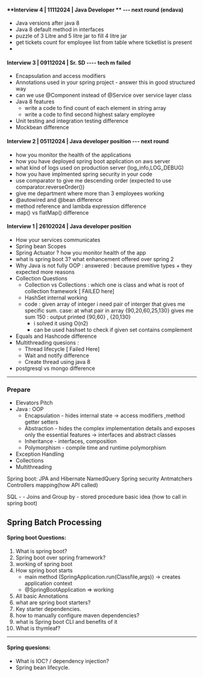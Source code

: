 #### **Interview 4 | 11112024 | Java Developer ** --- next round (endava)          
- Java versions after java 8
- Java 8 default method in interfaces
- puzzle of 3 Litre and 5 litre jar to fill 4 litre jar
- get tickets count for employee list from table where ticketlist is present
- 

#### **Interview 3 | 09112024 | Sr. SD** ---- tech m failed
- Encapsulation and access modifiers
- Annotations used in your spring project - answer this in good structured way
- can we use @Component instead of @Service over service layer class
- Java 8 features
    - write a code to find count of each element in string array 
    - write a code to find second highest salary employee
- Unit testing and integration testing difference 
- Mockbean difference

#### **Interview 2 | 05112024 | Java developer position**  --- next round
- how you monitor the health of the applications
- how you have deployed spring boot application on aws server
- what kind of logs used on production server (log_info,LOG_DEBUG)
- how you have implmented spring security in your code
- use comparator to give me descending order (expected to use comparator.reverseOrder())
- give me department where more than 3 employees working
- @autowired and @bean difference
- method reference and lambda expression difference
- map() vs flatMap() difference

#### **Interview 1 | 26102024 | Java developer position** 
- How your services communicates
- Spring bean Scopes
- Spring Actuator ? how you monitor health of the app
- what is spring boot 3? what enhancement offered over spring 2
- Why Java is not fully OOP : answered :  because premitive types + they expected more reasons
- Collection Questions
    - Collection vs Collections : which one is class and what is root of collection framework [ FAILED here]
    - HashSet internal working 
    - code : given array of integer i need pair of interger that gives me specific sum. 
    case: at what pair in array {90,20,60,25,130} gives me sum 150 : output printed {90,60}  , {20,130} 
        - i solved it using O(n2) 
        - can be used hashset to check if given set contains complement
-  Equals and Hashcode difference 
- Multithreading quesions :
    - Thread lifecycle [ Failed Here]
    - Wait and notify difference
    - Create thread using java 8 
- postgresql vs mongo difference

---



### Prepare
- Elevators Pitch
- Java : 
    OOP 
     - Encapsulation - hides internal state -> access modifiers ,method getter setters
     - Abstraction -  hides the complex implementation details and exposes only the essential features -> interfaces and abstract classes
     - Inheritance - interfaces, composition
     - Polymorphism - compile time and runtime polymorphism
-  Exception Handling
-  Collections 
-  Multithreading
      

Spring boot:
    JPA and Hibernate
    NamedQuery
    Spring security Antmatchers
    Controllers mapping(how API called)

SQL - 
    - Joins and Group by 
    - stored procedure basic idea (how to call in spring boot)

Spring Batch Processing
-------------------------------------

#### Spring boot Questions: 

1. What is spring boot?
2. Spring boot over spring framework?
3. working of spring boot
4. How spring boot starts 
    - main method (SpringApplication.run(Classfile,args)) -> creates application context
    - @SpringBootApplication => working
5. All basic Annotations 
6. what are spring boot starters?
7. Key starter dependencies.
8. how to manually configure maven dependencies?
9. what is Spring boot CLI and benefits of it
10. What is thymleaf?
---
#### Spring quesions:
- What is IOC? / dependency injection?
- Spring bean lifecycle.